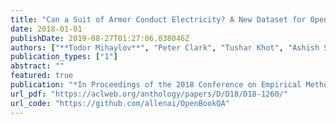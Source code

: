 ```yaml
---
title: "Can a Suit of Armor Conduct Electricity? A New Dataset for Open Book Question Answering"
date: 2018-01-01
publishDate: 2019-08-27T01:27:06.038046Z
authors: ["**Todor Mihaylov**", "Peter Clark", "Tushar Khot", "Ashish Sabharwal"]
publication_types: ["1"]
abstract: ""
featured: true
publication: "*In Proceedings of the 2018 Conference on Empirical Methods in Natural Language Processing (EMNLP)*"
url_pdf: "https://aclweb.org/anthology/papers/D/D18/D18-1260/"
url_code: "https://github.com/allenai/OpenBookQA"
---
```


